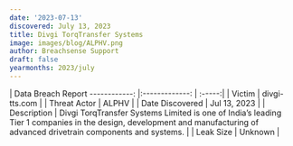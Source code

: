 ```yaml
---
date: '2023-07-13'
discovered: July 13, 2023
title: Divgi TorqTransfer Systems
image: images/blog/ALPHV.png
author: Breachsense Support
draft: false
yearmonths: 2023/july
---
```



| Data Breach Report
------------:     |:-------------:    | :-----:|
| Victim      | divgi-tts.com      | 
| Threat Actor      | ALPHV      | 
| Date Discovered      | Jul 13, 2023      | 
| Description      | Divgi TorqTransfer Systems Limited is one of India’s leading Tier 1 companies in the design, development and manufacturing of advanced drivetrain components and systems.      | 
| Leak Size      | Unknown      | 

